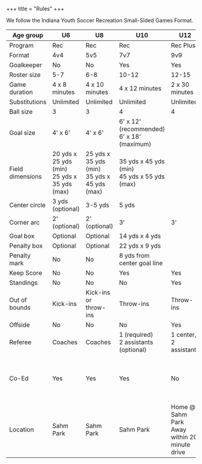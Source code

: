 +++
title = "Rules"
+++

We follow the Indiana Youth Soccer Recreation Small-Sided Games Format.

<table class="table">
    <thead>
	<tr>
	    <th>Age group</th>
	    <th>U6</th>
	    <th>U8</th>
	    <th>U10</th>
	    <th>U12</th>
	    <th>U14+</th>
	</tr>
    </thead>
    <tbody>
	<tr>
	    <td>Program</td>
	    <td>Rec</td>
	    <td>Rec</td>
	    <td>Rec</td>
	    <td>Rec Plus</td>
	    <td>Rec Plus</td>
    </tr>
	<tr>
	    <td>Format</td>
	    <td>4v4</td>
	    <td>5v5</td>
	    <td>7v7</td>
	    <td>9v9</td>
	    <td>11v11</td>
    </tr>
	<tr>
	    <td>Goalkeeper</td>
	    <td>No</td>
	    <td>No</td>
	    <td>Yes</td>
	    <td>Yes</td>
	    <td>Yes</td>
	</tr>
	<tr>
	    <td>Roster size</td>
	    <td>5-7</td>
	    <td>6-8</td>
	    <td>10-12</td>
	    <td>12-15</td>
        <td>14-18</td>
	</tr>
	<tr>
	    <td>Game duration</td>
	    <td>4 x 8 minutes</td>
	    <td>4 x 10 minutes</td>
	    <td>4 x 12 minutes</td>
	    <td>2 x 30 minutes</td>
	    <td>2 x 35 minutes</td>
	</tr>
	<tr>
	    <td>Substitutions</td>
	    <td>Unlimited</td>
	    <td>Unlimited</td>
	    <td>Unlimited</td>
	    <td>Unlimited</td>
        <td>Unlimited</td>
	</tr>
	<tr>
	    <td>Ball size</td>
	    <td>3</td>
	    <td>3</td>
	    <td>4</td>
	    <td>4</td>
	    <td>5</td>
	</tr>
	<tr>
	    <td>Goal size</td>
	    <td>4' x 6'</td>
	    <td>4' x 6'</td>
	    <td>
		6' x 12' (recommended)<br />
		6' x 18' (maximum)
	    </td>
        <td></td>
        <td>Regulation</td>
	</tr>
	<tr>
	    <td>Field dimensions</td>
	    <td>
		20 yds x 25 yds (min)<br />
		25 yds x 35 yds (max)
	    </td>
	    <td>
		25 yds x 35 yds (min)<br />
		35 yds x 45 yds (max)
	    </td>
	    <td>
		35 yds x 45 yds (min)<br />
		45 yds x 55 yds (max)
	    </td>
        <td></td>
        <td>Regulation</td>
	</tr>
	<tr>
	    <td>Center circle</td>
	    <td>3 yds (optional)</td>
	    <td>3-5 yds</td>
	    <td>5 yds</td>
        <td></td>
        <td>Regulation</td>
	</tr>
	<tr>
	    <td>Corner arc</td>
	    <td>2' (optional)</td>
	    <td>2' (optional)</td>
	    <td>3'</td>
        <td>3'</td>
        <td>3'</td>
	</tr>
	<tr>
	    <td>Goal box</td>
	    <td>Optional</td>
	    <td>Optional</td>
	    <td>14 yds x 4 yds</td>
        <td></td>
        <td>Regulation</td>
	</tr>
	<tr>
	    <td>Penalty box</td>
	    <td>Optional</td>
	    <td>Optional</td>
	    <td>22 yds x 9 yds</td>
        <td></td>
        <td>Regulation</td>
	</tr>
	<tr>
	    <td>Penalty mark</td>
	    <td>No</td>
	    <td>No</td>
	    <td>8 yds from center goal line</td>
        <td></td>
        <td>Regulation</td>
	</tr>
	<tr>
	    <td>Keep Score</td>
	    <td>No</td>
	    <td>No</td>
	    <td>Yes</td>
        <td>Yes</td>
        <td>Yes</td>
	</tr>
	<tr>
	    <td>Standings</td>
	    <td>No</td>
	    <td>No</td>
	    <td>No</td>
        <td>Yes</td>
        <td>Yes</td>
	</tr>
	<tr>
	    <td>Out of bounds</td>
	    <td>Kick-ins</td>
	    <td>Kick-ins or throw-ins</td>
	    <td>Throw-ins</td>
	    <td>Throw-ins</td>
	    <td>Throw-ins</td>
	</tr>
	<tr>
	    <td>Offside</td>
	    <td>No</td>
	    <td>No</td>
	    <td>No</td>
	    <td>Yes</td>
	    <td>Yes</td>
	</tr>
	<tr>
	    <td>Referee</td>
	    <td>Coaches</td>
	    <td>Coaches</td>
	    <td>
		1 (required)<br/>
		2 assistants (optional)
	    </td>
	    <td>1 center,<br/>2 assistants</td>
	    <td>1 center,<br/>2 assistants</td>
	</tr>
	<tr>
	    <td>Co-Ed</td>
	    <td>Yes</td>
	    <td>Yes</td>
	    <td>Yes</td>
	    <td>No</td>
	    <td>U14 No<br />U16+ Yes (3 females on field all times)</td>
	</tr>
	<tr>
	    <td>Location</td>
	    <td>Sahm Park</td>
	    <td>Sahm Park</td>
	    <td>Sahm Park</td>
	    <td>Home @ Sahm Park<br/>Away within 20 minute drive</td>
	    <td>Home @ Sahm Park<br/>Away within 20 minute drive</td>
	</tr>
    </tbody>
</table>
